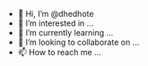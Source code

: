 - 👋 Hi, I’m @dhedhote
- 👀 I’m interested in ...
- 🌱 I’m currently learning ...
- 💞️ I’m looking to collaborate on ...
- 📫 How to reach me ...

<!---
dhedhote/dhedhote is a ✨ special ✨ repository because its `README.md` (this file) appears on your GitHub profile.
You can click the Preview link to take a look at your changes.
--->
